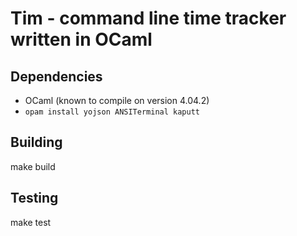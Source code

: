 # Tim - command line time tracker written in OCaml

## Dependencies

- OCaml (known to compile on version 4.04.2)
- `opam install yojson ANSITerminal kaputt`

## Building

make build

## Testing

make test
